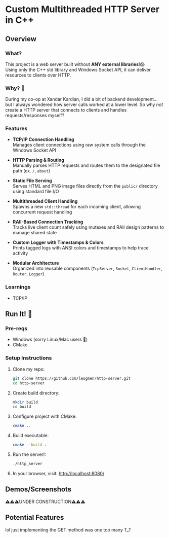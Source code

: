 # Custom Multithreaded HTTP Server in C++

## Overview

### What?
This project is a web server built without **ANY external libraries**!😱  
Using only the C++ std library and Windows Socket API, it can deliver resources to clients over HTTP.  

### Why? 🗿
During my co-op at Xandar Kardian, I did a bit of backend development... but I always wondered how server calls worked at a lower level. So why _not_ create a HTTP server that connects to clients and handles requests/responses myself?

### Features
- **TCP/IP Connection Handling**  
  Manages client connections using raw system calls through the Windows Socket API   
  
- **HTTP Parsing & Routing**  
  Manually parses HTTP requests and routes them to the designated file path (ex. `/`, `about`)   

- **Static File Serving**  
  Serves HTML and PNG image files directly from the `public/` directory using standard file I/O   

- **Multithreaded Client Handling**  
  Spawns a new `std::thread` for each incoming client, allowing concurrent request handling   

- **RAII-Based Connection Tracking**  
  Tracks live client count safely using mutexes and RAII design patterns to manage shared state   

- **Custom Logger with Timestamps & Colors**  
  Prints tagged logs with ANSI colors and timestamps to help trace activity

- **Modular Architecture**  
  Organized into reusable components (`TcpServer`, `Socket`, `ClientHandler`, `Router`, `Logger`)

### Learnings
- TCP/IP

## Run It! 🙏

### Pre-reqs
- Windows (sorry Linux/Mac users 🥀)
- CMake

### Setup Instructions
1. Clone my repo:
   ```bash
   git clone https://github.com/leogmen/http-server.git
   cd http-server
2. Create build directory:
   ```bash
   mkdir build
   cd build
3. Configure project with CMake:
   ```bash
   cmake ..
5. Build executable:
   ```bash
   cmake --build .
6. Run the server!:
   ```bash
   ./http_server
7. In your browser, visit: [http://localhost:8080/](http://localhost:8080/)

## Demos/Screenshots
⚠️⚠️⚠️UNDER CONSTRUCTION⚠️⚠️⚠️

## Potential Features
lol just implementing the GET method was one too many T_T
